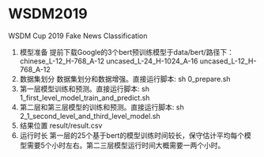 # WSDM2019
WSDM Cup 2019 Fake News Classification
1)	模型准备
提前下载Google的3个bert预训练模型于data/bert/路径下：
chinese_L-12_H-768_A-12
uncased_L-24_H-1024_A-16
uncased_L-12_H-768_A-12
2)	数据集划分
数据集划分和数据增强。直接运行脚本:
sh 0_prepare.sh
3)	第一层模型训练和预测。直接运行脚本:
sh 1_first_level_model_train_and_predict.sh
4)	第二层和第三层模型的训练和预测。直接运行脚本:
sh 2_1_second_level_and_third_level_model.sh
5)	 结果位置
result/result.csv
6)	运行时长
第一层的25个基于bert的模型训练时间较长，保守估计平均每个模型需要5个小时左右。第二三层模型运行时间大概需要一两个小时。
